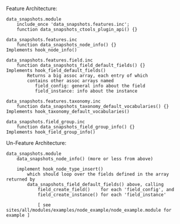 Feature Architecture:

    data_snapshots.module
        include_once 'data_snapshots.features.inc';
        function data_snapshots_ctools_plugin_api() {}

    data_snapshots.features.inc
        function data_snapshots_node_info() {}                              Implements hook_node_info()

    data_snapshots.features.field.inc
        function data_snapshots_field_default_fields() {}                   Implements hook_field_default_fields()
            Returns a big assoc array, each entry of which
            contains other assoc arrays named
               field_config: general info about the field
               field_instance: info about the instance

    data_snapshots.features.taxonomy.inc
        function data_snapshots_taxonomy_default_vocabularies() {}          Implements hook_taxonomy_default_vocabularies()

    data_snapshots.field_group.inc
        function data_snapshots_field_group_info() {}                       Implements hook_field_group_info()

Un-Feature Architecture:

    data_snapshots.module
        data_snapshots_node_info() (more or less from above)

        implement hook_node_type_insert()  
            which should loop over the fields defined in the array returned by 
            data_snapshots_field_default_fields() above, calling
                field_create_field()    for each 'field_config', and
                field_create_instance() for each 'field_instance'
                
                [ see sites/all/modules/examples/node_example/node_example.module for example ]
